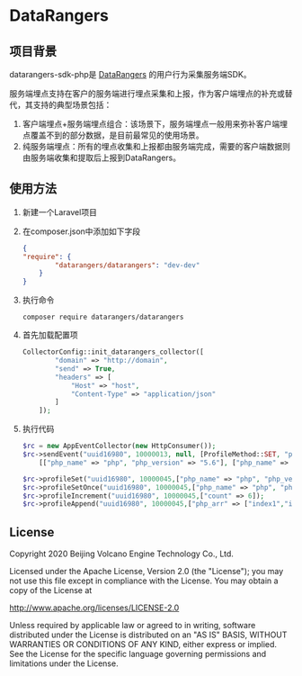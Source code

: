 # DataRangers

## 项目背景
datarangers-sdk-php是 [DataRangers](https://datarangers.com.cn/) 的用户行为采集服务端SDK。

服务端埋点支持在客户的服务端进行埋点采集和上报，作为客户端埋点的补充或替代，其支持的典型场景包括：
1. 客户端埋点+服务端埋点组合：该场景下，服务端埋点一般用来弥补客户端埋点覆盖不到的部分数据，是目前最常见的使用场景。
2. 纯服务端埋点：所有的埋点收集和上报都由服务端完成，需要的客户端数据则由服务端收集和提取后上报到DataRangers。

## 使用方法
1. 新建一个Laravel项目
2. 在composer.json中添加如下字段

    ```json
    {
    "require": {
            "datarangers/datarangers": "dev-dev"
        }
    }
    ```

3. 执行命令
    ```shell script
    composer require datarangers/datarangers
    ```
4. 首先加载配置项
    ```php
    CollectorConfig::init_datarangers_collector([
            "domain" => "http://domain",
            "send" => True,
            "headers" => [
                "Host" => "host",
                "Content-Type" => "application/json"
            ]
        ]);
    ```

5. 执行代码
    ```php
    $rc = new AppEventCollector(new HttpConsumer());
    $rc->sendEvent("uuid16980", 10000013, null, [ProfileMethod::SET, "php_event"],
        [["php_name" => "php", "php_version" => "5.6"], ["php_name" => "php", "php_version" => "5.6"]]);
    
    $rc->profileSet("uuid16980", 10000045,["php_name" => "php", "php_version" => "5.6"]);
    $rc->profileSetOnce("uuid16980", 10000045,["php_name" => "php", "php_version" => "5.6"]);
    $rc->profileIncrement("uuid16980", 10000045,["count" => 6]);
    $rc->profileAppend("uuid16980", 10000045,["php_arr" => ["index1","index2"]]);  
    ```
   
## License
Copyright 2020 Beijing Volcano Engine Technology Co., Ltd.

Licensed under the Apache License, Version 2.0 (the "License"); you may not use this file except in compliance with the License. 
You may obtain a copy of the License at

http://www.apache.org/licenses/LICENSE-2.0

Unless required by applicable law or agreed to in writing, software distributed under the License is distributed on an "AS IS" BASIS, WITHOUT WARRANTIES OR CONDITIONS OF ANY KIND, either express or implied. See the License for the specific language governing permissions and limitations under the License.
